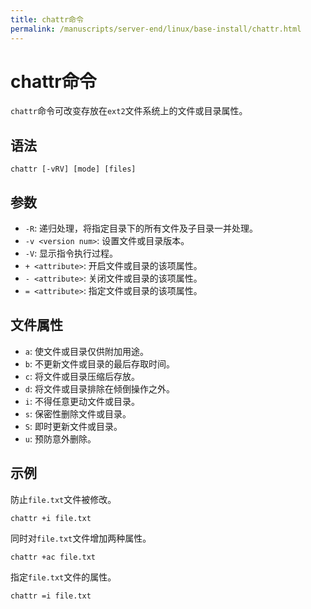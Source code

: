 ```yaml
---
title: chattr命令
permalink: /manuscripts/server-end/linux/base-install/chattr.html
---
```

  

# chattr命令

`chattr`命令可改变存放在`ext2`文件系统上的文件或目录属性。

## 语法

```shell
chattr [-vRV] [mode] [files]
```

## 参数

- `-R`: 递归处理，将指定目录下的所有文件及子目录一并处理。
- `-v <version num>`: 设置文件或目录版本。
- `-V`: 显示指令执行过程。
- `+ <attribute>`: 开启文件或目录的该项属性。
- `- <attribute>`: 关闭文件或目录的该项属性。
- `= <attribute>`: 指定文件或目录的该项属性。

## 文件属性

- `a`: 使文件或目录仅供附加用途。
- `b`: 不更新文件或目录的最后存取时间。
- `c`: 将文件或目录压缩后存放。
- `d`: 将文件或目录排除在倾倒操作之外。
- `i`: 不得任意更动文件或目录。
- `s`: 保密性删除文件或目录。
- `S`: 即时更新文件或目录。
- `u`: 预防意外删除。

## 示例

防止`file.txt`文件被修改。

```shell
chattr +i file.txt
```

同时对`file.txt`文件增加两种属性。

```shell
chattr +ac file.txt
```

指定`file.txt`文件的属性。

```shell
chattr =i file.txt
```
